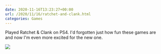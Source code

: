```yaml
---
date: 2020-11-16T13:23:27+00:00
url: /2020/11/16/ratchet-and-clank.html
categories: Games
---
```

Played Ratchet & Clank on PS4. I'd forgotten just how fun these games are and now I'm even more excited for the new one.

![](https://rknightuk.s3.us-east-1.amazonaws.com/almanac/ratchet-2016.jpg)
